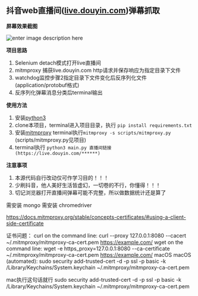 ﻿抖音web直播间([live.douyin.com](https://live.douyin.com))弹幕抓取
--

**屏幕效果截图**

![enter image description here](https://github.com/gll19920817/tiktok_live/blob/main/WX20211129-144919@2x.png?raw=true)

**项目思路**

1. Selenium detach模式打开live直播间
2. mitmproxy 捕获live.douyin.com http请求并保存响应为指定目录下文件
3. watchdog监控步骤2指定目录下文件变化后反序列化文件(application/protobuf格式)
4. 反序列化弹幕消息分类后terminal输出

**使用方法**

1. 安装[python3](https://www.python.org/downloads/)
2. clone本项目，terminal进入项目目录，执行 `pip install requirements.txt`
3. 安装[mitmproxy](https://mitmproxy.org/) terminal执行`mitmproxy -s scripts/mitmproxy.py` (scripts/mitmproxy.py见项目)
4. terminal执行 `python3 main.py 直播间链接(https://live.douyin.com/******)`

**注意事项**

1. 本源代码自行改动仅可作学习目的！！！
2. 少刷抖音，他人美好生活皆虚幻，一切卷的不行，你懂得！！！
3. 切记浏览器打开直播间弹幕可能不完整，所以做数据统计还是算了

需安装 mongo
需安装 chromedriver

https://docs.mitmproxy.org/stable/concepts-certificates/#using-a-client-side-certificate

证书问题：
curl on the command line:
curl --proxy 127.0.0.1:8080 --cacert ~/.mitmproxy/mitmproxy-ca-cert.pem https://example.com/
wget on the command line:
wget -e https_proxy=127.0.0.1:8080 --ca-certificate ~/.mitmproxy/mitmproxy-ca-cert.pem https://example.com/
macOS
macOS (automated): sudo security add-trusted-cert -d -p ssl -p basic -k /Library/Keychains/System.keychain ~/.mitmproxy/mitmproxy-ca-cert.pem

mac执行这句话就行 sudo security add-trusted-cert -d -p ssl -p basic -k /Library/Keychains/System.keychain ~/.mitmproxy/mitmproxy-ca-cert.pem
